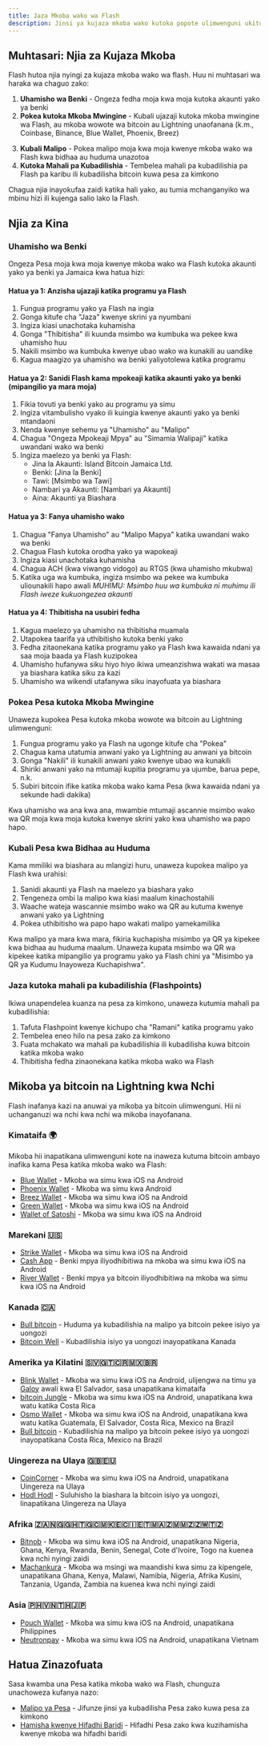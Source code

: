 ```yaml
---
title: Jaza Mkoba wako wa Flash
description: Jinsi ya kujaza mkoba wako kutoka popote ulimwenguni ukitumia Flash, na jinsi ya kupata kipato kwa kujifunza kuhusu bitcoin.
---
```


## Muhtasari: Njia za Kujaza Mkoba

Flash hutoa njia nyingi za kujaza mkoba wako wa flash. Huu ni muhtasari wa haraka wa chaguo zako:

1. **Uhamisho wa Benki** - Ongeza fedha moja kwa moja kutoka akaunti yako ya benki
2. **Pokea kutoka Mkoba Mwingine** - Kubali ujazaji kutoka mkoba mwingine wa Flash, au mkoba wowote wa bitcoin au Lightning unaofanana (k.m., Coinbase, Binance, Blue Wallet, Phoenix, Breez)
 <!-- 3. **Jifunze na Upate Kipato** - Maliza mitihani katika programu ya Flash ili kupata tuzo za Pesa <img src="https://png.pngtree.com/png-clipart/20221211/ourmid/pngtree-coming-soon-banner-png-image_6519489.png" alt="Coming Soon" style="height: 60px; display: inline-block; vertical-align: middle; margin-left: 8px;"> -->
3. **Kubali Malipo** - Pokea malipo moja kwa moja kwenye mkoba wako wa Flash kwa bidhaa au huduma unazotoa
4. **Kutoka Mahali pa Kubadilishia** - Tembelea mahali pa kubadilishia pa Flash pa karibu ili kubadilisha bitcoin kuwa pesa za kimkono

Chagua njia inayokufaa zaidi katika hali yako, au tumia mchanganyiko wa mbinu hizi ili kujenga salio lako la Flash.

## Njia za Kina

### Uhamisho wa Benki

Ongeza Pesa moja kwa moja kwenye mkoba wako wa Flash kutoka akaunti yako ya benki ya Jamaica kwa hatua hizi:

#### Hatua ya 1: Anzisha ujazaji katika programu ya Flash

1. Fungua programu yako ya Flash na ingia
2. Gonga kitufe cha "Jaza" kwenye skrini ya nyumbani
3. Ingiza kiasi unachotaka kuhamisha
4. Gonga "Thibitisha" ili kuunda msimbo wa kumbuka wa pekee kwa uhamisho huu
5. Nakili msimbo wa kumbuka kwenye ubao wako wa kunakili au uandike
6. Kagua maagizo ya uhamisho wa benki yaliyotolewa katika programu

#### Hatua ya 2: Sanidi Flash kama mpokeaji katika akaunti yako ya benki (mipangilio ya mara moja)

1. Fikia tovuti ya benki yako au programu ya simu
2. Ingiza vitambulisho vyako ili kuingia kwenye akaunti yako ya benki mtandaoni
3. Nenda kwenye sehemu ya "Uhamisho" au "Malipo"
4. Chagua "Ongeza Mpokeaji Mpya" au "Simamia Walipaji" katika uwandani wako wa benki
5. Ingiza maelezo ya benki ya Flash:
    - Jina la Akaunti: Island Bitcoin Jamaica Ltd.
    - Benki: [Jina la Benki]
    - Tawi: [Msimbo wa Tawi]
    - Nambari ya Akaunti: [Nambari ya Akaunti]
    - Aina: Akaunti ya Biashara

#### Hatua ya 3: Fanya uhamisho wako

1. Chagua "Fanya Uhamisho" au "Malipo Mapya" katika uwandani wako wa benki
2. Chagua Flash kutoka orodha yako ya wapokeaji
3. Ingiza kiasi unachotaka kuhamisha
4. Chagua ACH (kwa viwango vidogo) au RTGS (kwa uhamisho mkubwa)
5. Katika uga wa kumbuka, ingiza msimbo wa pekee wa kumbuka uliounakili hapo awali
   _MUHIMU: Msimbo huu wa kumbuka ni muhimu ili Flash iweze kukuongezea akaunti_

#### Hatua ya 4: Thibitisha na usubiri fedha

1. Kagua maelezo ya uhamisho na thibitisha muamala
2. Utapokea taarifa ya uthibitisho kutoka benki yako
3. Fedha zitaonekana katika programu yako ya Flash kwa kawaida ndani ya saa moja baada ya Flash kuzipokea
4. Uhamisho hufanywa siku hiyo hiyo ikiwa umeanzishwa wakati wa masaa ya biashara katika siku za kazi
5. Uhamisho wa wikendi utafanywa siku inayofuata ya biashara

### Pokea Pesa kutoka Mkoba Mwingine

Unaweza kupokea Pesa kutoka mkoba wowote wa bitcoin au Lightning ulimwenguni:

1. Fungua programu yako ya Flash na ugonge kitufe cha "Pokea"
2. Chagua kama utatumia anwani yako ya Lightning au anwani ya bitcoin
3. Gonga "Nakili" ili kunakili anwani yako kwenye ubao wa kunakili
4. Shiriki anwani yako na mtumaji kupitia programu ya ujumbe, barua pepe, n.k.
5. Subiri bitcoin ifike katika mkoba wako kama Pesa (kwa kawaida ndani ya sekunde hadi dakika)

Kwa uhamisho wa ana kwa ana, mwambie mtumaji ascannie msimbo wako wa QR moja kwa moja kutoka kwenye skrini yako kwa uhamisho wa papo hapo.

<!-- ### Jifunze na Upate Pesa kupitia Programu ya Flash <img src="https://png.pngtree.com/png-clipart/20221211/ourmid/pngtree-coming-soon-banner-png-image_6519489.png" alt="Coming Soon" style="height: 80px; display: inline-block; vertical-align: middle; margin-left: 10px;">

Flash hutoa fursa za kielimu zinazokupa tuzo za Pesa:

1. Fungua programu yako ya Flash na ugonge kichupo cha "Pata Kipato"
2. Soma kupitia maudhui ya kielimu ya bitcoin yaliyopatikana
3. Jibu maswali ya mtihani kwa usahihi ili kupata Pesa moja kwa moja kwenye mkoba wako
4. Angalia mara kwa mara kwa fursa mpya za kupata kipato na changamoto -->

### Kubali Pesa kwa Bidhaa au Huduma

Kama mmiliki wa biashara au mlangizi huru, unaweza kupokea malipo ya Flash kwa urahisi:

1. Sanidi akaunti ya Flash na maelezo ya biashara yako
2. Tengeneza ombi la malipo kwa kiasi maalum kinachostahili
3. Waache wateja wascannie msimbo wako wa QR au kutuma kwenye anwani yako ya Lightning
4. Pokea uthibitisho wa papo hapo wakati malipo yamekamilika

Kwa malipo ya mara kwa mara, fikiria kuchapisha misimbo ya QR ya kipekee kwa bidhaa au huduma maalum. Unaweza kupata msimbo wa QR wa kipekee katika mipangilio ya programu yako ya Flash chini ya "Misimbo ya QR ya Kudumu Inayoweza Kuchapishwa".

### Jaza kutoka mahali pa kubadilishia (Flashpoints)

Ikiwa unapendelea kuanza na pesa za kimkono, unaweza kutumia mahali pa kubadilishia:

1. Tafuta Flashpoint kwenye kichupo cha "Ramani" katika programu yako
2. Tembelea eneo hilo na pesa zako za kimkono
3. Fuata mchakato wa mahali pa kubadilishia ili kubadilisha kuwa bitcoin katika mkoba wako
4. Thibitisha fedha zinaonekana katika mkoba wako wa Flash

## Mikoba ya bitcoin na Lightning kwa Nchi

Flash inafanya kazi na anuwai ya mikoba ya bitcoin ulimwenguni. Hii ni uchanganuzi wa nchi kwa nchi wa mikoba inayofanana.

### Kimataifa 🌍

Mikoba hii inapatikana ulimwenguni kote na inaweza kutuma bitcoin ambayo inafika kama Pesa katika mkoba wako wa Flash:

-   [Blue Wallet](https://bluewallet.io/) - Mkoba wa simu kwa iOS na Android
-   [Phoenix Wallet](https://phoenix.acinq.co/) - Mkoba wa simu kwa Android
-   [Breez Wallet](https://breez.technology/) - Mkoba wa simu kwa iOS na Android
-   [Green Wallet](https://blockstream.com/green/) - Mkoba wa simu kwa iOS na Android
-   [Wallet of Satoshi](https://www.walletofsatoshi.com/) - Mkoba wa simu kwa iOS na Android

### Marekani 🇺🇸

-   [Strike Wallet](https://strike.me/) - Mkoba wa simu kwa iOS na Android
-   [Cash App](https://cash.app/) - Benki mpya iliyodhibitiwa na mkoba wa simu kwa iOS na Android
-   [River Wallet](https://river.com/) - Benki mpya ya bitcoin iliyodhibitiwa na mkoba wa simu kwa iOS na Android

### Kanada 🇨🇦

-   [Bull bitcoin](https://bullbitcoin.com/) - Huduma ya kubadilishia na malipo ya bitcoin pekee isiyo ya uongozi
-   [Bitcoin Well](https://bitcoinwell.com) - Kubadilishia isiyo ya uongozi inayopatikana Kanada

### Amerika ya Kilatini 🇸🇻🇬🇹🇨🇷🇲🇽🇧🇷

-   [Blink Wallet](https://blink.sv/) - Mkoba wa simu kwa iOS na Android, ulijengwa na timu ya [Galoy](https://galoy.io/) awali kwa El Salvador, sasa unapatikana kimataifa
-   [bitcoin Jungle](https://play.google.com/store/apps/details?id=app.bitcoinjungle.mobile) - Mkoba wa simu kwa iOS na Android, unapatikana kwa watu katika Costa Rica
-   [Osmo Wallet](https://osmowallet.com/) - Mkoba wa simu kwa iOS na Android, unapatikana kwa watu katika Guatemala, El Salvador, Costa Rica, Mexico na Brazil
-   [Bull bitcoin](https://bullbitcoin.com/) - Kubadilishia na malipo ya bitcoin pekee isiyo ya uongozi inayopatikana Costa Rica, Mexico na Brazil

### Uingereza na Ulaya 🇬🇧🇪🇺

-   [CoinCorner](https://www.coincorner.com/) - Mkoba wa simu kwa iOS na Android, unapatikana Uingereza na Ulaya
-   [Hodl Hodl](https://hodlhodl.com/) - Suluhisho la biashara la bitcoin isiyo ya uongozi, linapatikana Uingereza na Ulaya

### Afrika 🇿🇦🇳🇬🇬🇭🇹🇬🇨🇲🇰🇪🇨🇮🇪🇹🇲🇦🇿🇲🇲🇿🇿🇼🇹🇿

-   [Bitnob](https://bitnob.com/) - Mkoba wa simu kwa iOS na Android, unapatikana Nigeria, Ghana, Kenya, Rwanda, Benin, Senegal, Cote d'Ivoire, Togo na kuenea kwa nchi nyingi zaidi
-   [Machankura](https://8333.mobi) - Mkoba wa msingi wa maandishi kwa simu za kipengele, unapatikana Ghana, Kenya, Malawi, Namibia, Nigeria, Afrika Kusini, Tanzania, Uganda, Zambia na kuenea kwa nchi nyingi zaidi

### Asia 🇵🇭🇻🇳🇹🇭🇯🇵

-   [Pouch Wallet](https://pouch.ph) - Mkoba wa simu kwa iOS na Android, unapatikana Philippines
-   [Neutronpay](https://neutronpay.com/personal) - Mkoba wa simu kwa iOS na Android, unapatikana Vietnam

## Hatua Zinazofuata

Sasa kwamba una Pesa katika mkoba wako wa Flash, chunguza unachoweza kufanya nazo:

<!-- -   [Pata Pesa Zaidi](guides/earn) - Gundua njia za ziada za kupata Pesa -->

-   [Malipo ya Pesa](guides/cash-out) - Jifunze jinsi ya kubadilisha Pesa zako kuwa pesa za kimkono
-   [Hamisha kwenye Hifadhi Baridi](guides/sweep-to-cold-storage) - Hifadhi Pesa zako kwa kuzihamisha kwenye mkoba wa hifadhi baridi